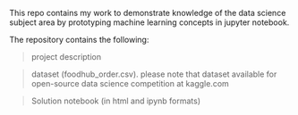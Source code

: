 This repo contains my work to demonstrate knowledge of the data science subject area by prototyping machine learning concepts in jupyter notebook.

The repository contains the following:

> project description

> dataset (foodhub_order.csv). please note that dataset available for open-source data science competition at kaggle.com

> Solution notebook (in html and ipynb formats)
